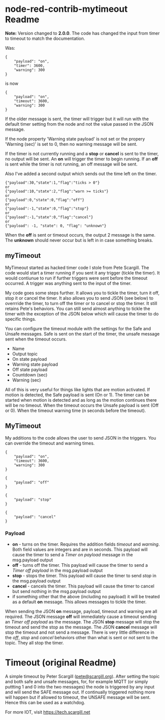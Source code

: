 # node-red-contrib-mytimeout Readme
**Note:** Version changed to **2.0.0**. The code has changed the input from timer to timeout to match the documentation.

Was:

```
{
    "payload": "on",
    "timer": 3600,
    "warning": 300
}
```
is now

```
{
    "payload": "on",
    "timeout": 3600,
    "warning": 300
}
```

If the older message is sent, the timer will trigger but it will run with the default timer setting from the node and not the value passed in the JSON message.

If the node property 'Warning state payload' is not set or the propery 'Warning (sec)' is set to 0, then no warning message will be sent.

If the timer is not currently running and a **stop** or **cancel** is sent to the timer, no output will be sent. An **on** will trigger the timer to begin running. If an **off** is sent while the timer is not running, an off message will be sent.

Also I've added a second output which sends out the time left on the timer.

```
{"payload":30,"state":1,"flag":"ticks > 0"}
or
{"payload":10,"state":2,"flag":"warn >= ticks"}
or
{"payload":0,"state":0,"flag":"off"}
or
{"payload":-1,"state":0,"flag":"stop"}
or
{"payload":-1,"state":0,"flag":"cancel"}
or
{"payload": -1, "state": 0, "flag": "unknown"}
```

When the **off** is sent or timeout occurs, the output 2 message is the same.
The **unknown** should never occur but is left in in case something breaks.

## myTimeout
MyTimeout started as hacked timer code I stole from Pete Scargill. The code would start a timer running if you sent it any trigger (tickle the timer). It would contiunue to run if further triggers were sent before the timeout occurred. A trigger was anything sent to the input of the timer.

My code goes some steps further. It allows you to tickle the timer, turn it off, stop it or cancel the timer. It also allows you to send JSON (see below) to overrride the timer, to turn off the timer or to cancel or stop the timer. It still retains Pete's behaviors. You can still send almost anything to tickle the timer with the exception of the JSON below which will cause the timer to do specific things.

You can configure the timeout module with the settings for the Safe and Unsafe messages. Safe is sent on the start of the timer, the unsafe message sent when the timeout occurs.

* Name
* Output topic
* On state payload
* Warning state payload
* Off state payload
* Countdown (sec)
* Warning (sec)

All of this is very useful for things like lights that are motion activated. If motion is detected, the Safe payload is sent (On or 1). The timer can be started when motion is detected and as long as the motion continues there will be no timeout. When the timeout occurs the Unsafe payload is sent (Off or 0). When the timeout warning time (n seconds before the timeout).

## MyTimeout
My additions to the code allows the user to send JSON in the triggers. You can override the timeout and warning times. 

```
{
    "payload": "on",
    "timeout": 3600,
    "warning": 300
}

{
    "payload": "off"
}

{
    "payload": "stop"
}

{
    "payload": "cancel"
}
```
### Payload
* **on** - turns on the timer. Requires the addition fields *timeout* and *warning*. Both field values are integers and are in seconds. This payload will cause the timer to send a *Timer on payload* message in the msg.payload output
* **off** - turns off the timer. This payload will cause the timer to send a *Timer off payload* in the msg.payload output
* **stop** - stops the timer. This payload will cause the timer to send *stop* in the msg.payload output
* **cancel** - cancels the timer. This payload will cause the timer to cancel but send nothing in the msg.payload output
* if something other that the above (including no payload) it will be treated as a default **on** message. This allows messages to tickle the timer.

When sending the JSON **on** message, payload, timeout and warning are
all required. The JSON message **off** will immediately cause a
timeout sending an *Timer off payload* as the message. The JSON
**stop** message will stop the timeout and send the stop as the
message. The JSON **cancel** message will stop the timeout and not
send a message. There is very little difference in the *off*, *stop*
and *cancel* behaviors other than what is sent or not sent to the
topic. They all stop the timer.

# Timeout (original Readme)

A simple timeout by Peter Scargill (pete@scargill.org). After setting
the topic and both safe and unsafe messages, for, for example MQTT (or
simply puttting 1 and 0 into the two messages) the node is triggered
by any input and will send the SAFE message out. If continually
triggered nothing more will happen but if allowed to timeout, the
UNSAFE message will be sent. Hence this can be used as a watchdog.

For more IOT, visit https://tech.scargill.net

